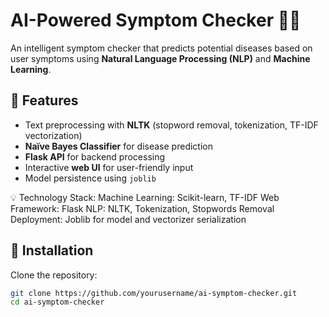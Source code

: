 # AI-Powered Symptom Checker 🤖💡  

An intelligent symptom checker that predicts potential diseases based on user symptoms using **Natural Language Processing (NLP)** and **Machine Learning**.  

## 🚀 Features  
- Text preprocessing with **NLTK** (stopword removal, tokenization, TF-IDF vectorization)  
- **Naïve Bayes Classifier** for disease prediction  
- **Flask API** for backend processing  
- Interactive **web UI** for user-friendly input  
- Model persistence using `joblib`  

💡 Technology Stack:
Machine Learning: Scikit-learn, TF-IDF
Web Framework: Flask
NLP: NLTK, Tokenization, Stopwords Removal
Deployment: Joblib for model and vectorizer serialization  

## 📂 Installation  
Clone the repository:  
```bash
git clone https://github.com/yourusername/ai-symptom-checker.git
cd ai-symptom-checker
